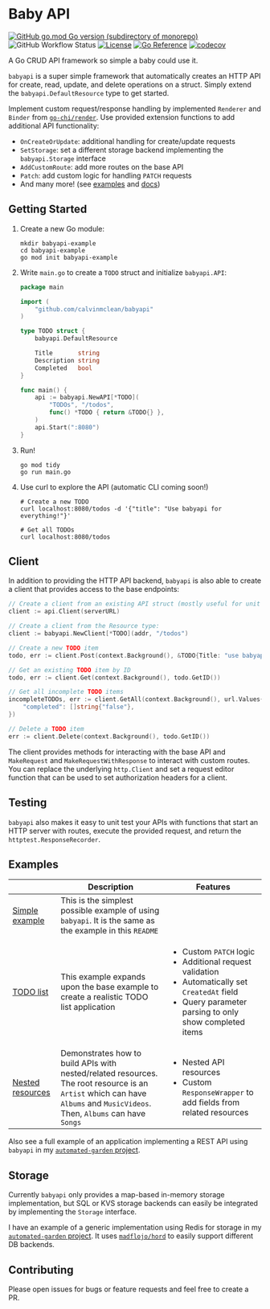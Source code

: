 # Baby API
[![GitHub go.mod Go version (subdirectory of monorepo)](https://img.shields.io/github/go-mod/go-version/calvinmclean/babyapi?filename=go.mod)](https://github.com/calvinmclean/babyapi/blob/main/go.mod)
![GitHub Workflow Status](https://img.shields.io/github/actions/workflow/status/calvinmclean/babyapi/main.yml?branch=main)
[![License](https://img.shields.io/github/license/calvinmclean/babyapi)](https://github.com/calvinmclean/babyapi/blob/main/LICENSE)
[![Go Reference](https://pkg.go.dev/badge/github.com/calvinmclean/babyapi.svg)](https://pkg.go.dev/github.com/calvinmclean/babyapi)
[![codecov](https://codecov.io/gh/calvinmclean/babyapi/branch/main/graph/badge.svg?token=20LWQYHKE8)](https://codecov.io/gh/calvinmclean/babyapi)

A Go CRUD API framework so simple a baby could use it.

`babyapi` is a super simple framework that automatically creates an HTTP API for create, read, update, and delete operations on a struct. Simply extend the `babyapi.DefaultResource` type to get started.

Implement custom request/response handling by implemented `Renderer` and `Binder` from [`go-chi/render`](https://github.com/go-chi/render). Use provided extension functions to add additional API functionality:
  - `OnCreateOrUpdate`: additional handling for create/update requests
  - `SetStorage`: set a different storage backend implementing the `babyapi.Storage` interface
  - `AddCustomRoute`: add more routes on the base API 
  - `Patch`: add custom logic for handling `PATCH` requests
  - And many more! (see [examples](https://github.com/calvinmclean/babyapi/tree/main/examples) and [docs](https://pkg.go.dev/github.com/calvinmclean/babyapi))


## Getting Started

1. Create a new Go module:
    ```shell
    mkdir babyapi-example
    cd babyapi-example
    go mod init babyapi-example
    ```
2. Write `main.go` to create a `TODO` struct and initialize `babyapi.API`:
    ```go
    package main

    import (
        "github.com/calvinmclean/babyapi"
    )

    type TODO struct {
        babyapi.DefaultResource

        Title       string
        Description string
        Completed   bool
    }

    func main() {
        api := babyapi.NewAPI[*TODO](
            "TODOs", "/todos",
            func() *TODO { return &TODO{} },
        )
        api.Start(":8080")
    }
    ```
3. Run!
    ```shell
    go mod tidy
    go run main.go
    ```
4. Use curl to explore the API (automatic CLI coming soon!)
    ```shell
    # Create a new TODO
    curl localhost:8080/todos -d '{"title": "Use babyapi for everything!"}'

    # Get all TODOs
    curl localhost:8080/todos
    ```


## Client

In addition to providing the HTTP API backend, `babyapi` is also able to create a client that provides access to the base endpoints:

```go
// Create a client from an existing API struct (mostly useful for unit testing):
client := api.Client(serverURL)

// Create a client from the Resource type:
client := babyapi.NewClient[*TODO](addr, "/todos")
```

```go
// Create a new TODO item
todo, err := client.Post(context.Background(), &TODO{Title: "use babyapi!"})

// Get an existing TODO item by ID
todo, err := client.Get(context.Background(), todo.GetID())

// Get all incomplete TODO items
incompleteTODOs, err := client.GetAll(context.Background(), url.Values{
    "completed": []string{"false"},
})

// Delete a TODO item
err := client.Delete(context.Background(), todo.GetID())
```
 
The client provides methods for interacting with the base API and `MakeRequest` and `MakeRequestWithResponse` to interact with custom routes. You can replace the underlying `http.Client` and set a request editor function that can be used to set authorization headers for a client.


## Testing

`babyapi` also makes it easy to unit test your APIs with functions that start an HTTP server with routes, execute the provided request, and return the `httptest.ResponseRecorder`.


## Examples
|                                        | Description                                                                                                                                                               | Features                                                                                                                                                                              |
| -------------------------------------- | ------------------------------------------------------------------------------------------------------------------------------------------------------------------------- | ------------------------------------------------------------------------------------------------------------------------------------------------------------------------------------- |
| [Simple example](./examples/simple/)   | This is the simplest possible example of using `babyapi`. It is the same as the example in this `README`                                                                  |                                                                                                                                                                                       |
| [TODO list](./examples/todo/)          | This example expands upon the base example to create a realistic TODO list application                                                                                    | <ul><li>Custom `PATCH` logic</li><li>Additional request validation</li><li>Automatically set `CreatedAt` field</li><li>Query parameter parsing to only show completed items</li></ul> |
| [Nested resources](./examples/nested/) | Demonstrates how to build APIs with nested/related resources. The root resource is an `Artist` which can have `Albums` and `MusicVideos`. Then, `Albums` can have `Songs` | <ul><li>Nested API resources</li><li>Custom `ResponseWrapper` to add fields from related resources</li></ul>                                                                          |

Also see a full example of an application implementing a REST API using `babyapi` in my [`automated-garden` project](https://github.com/calvinmclean/automated-garden/tree/main/garden-app).


## Storage

Currently `babyapi` only provides a map-based in-memory storage implementation, but SQL or KVS storage backends can easily be integrated by implementing the `Storage` interface.

I have an example of a generic implementation using Redis for storage in my [`automated-garden` project](https://github.com/calvinmclean/automated-garden/tree/main/garden-app). It uses [`madflojo/hord`](https://github.com/madflojo/hord) to easily support different DB backends.


## Contributing
Please open issues for bugs or feature requests and feel free to create a PR.
